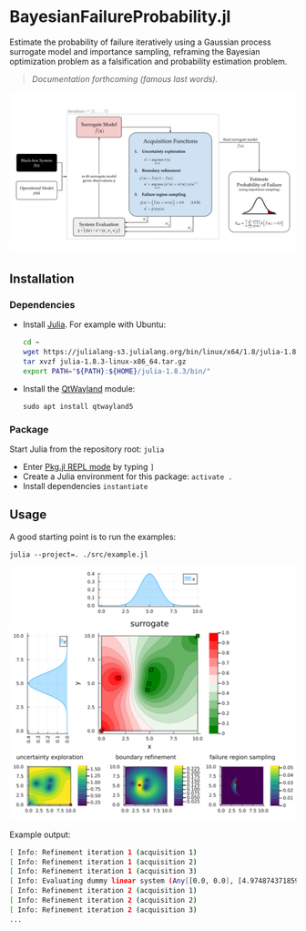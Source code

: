 # BayesianFailureProbability.jl
Estimate the probability of failure iteratively using a Gaussian process surrogate model and importance sampling, reframing the Bayesian optimization problem as a falsification and probability estimation problem.

> _Documentation forthcoming (famous last words)._

<img src="./media/diagram.svg">

## Installation
### Dependencies
- Install [Julia](https://julialang.org/). For example with Ubuntu:
    ```bash
    cd ~
    wget https://julialang-s3.julialang.org/bin/linux/x64/1.8/julia-1.8.3-linux-x86_64.tar.gz
    tar xvzf julia-1.8.3-linux-x86_64.tar.gz
    export PATH="${PATH}:${HOME}/julia-1.8.3/bin/"
    ```
- Install the [QtWayland](https://wiki.qt.io/QtWayland) module:
    ```
    sudo apt install qtwayland5
    ```
### Package
Start Julia from the repository root: `julia`
- Enter [Pkg.jl REPL mode](https://docs.julialang.org/en/v1/stdlib/REPL/#Pkg-mode) by typing `]`
- Create a Julia environment for this package: `activate .`
- Install dependencies `instantiate`

## Usage
A good starting point is to run the examples:
```
julia --project=. ./src/example.jl
```

<img src="./media/example_plot.png">

Example output:
```bash
[ Info: Refinement iteration 1 (acquisition 1)
[ Info: Refinement iteration 1 (acquisition 2)
[ Info: Refinement iteration 1 (acquisition 3)
[ Info: Evaluating dummy linear system (Any[[0.0, 0.0], [4.974874371859296, 4.974874371859296], [4.773869346733668, 4.321608040201005]])...
[ Info: Refinement iteration 2 (acquisition 1)
[ Info: Refinement iteration 2 (acquisition 2)
[ Info: Refinement iteration 2 (acquisition 3)
...
```
